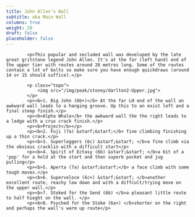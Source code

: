 ```yaml
---
title: John Allen’s Wall
subtitle: aka Main Wall
columns: true
weight: 20
draft: false
placeholder: false
---
```




            <p>This popular and secluded wall was developed by the late great gritstone legend John Allen. It's at the far (left hand) end of the upper tier with routes around 20 metres long. Some of the routes contain a lot of bolts so make sure you have enough quickdraws (around 14 or 15 should suffice).</p>

            <p class="topo">
                <img src="/img/peak/stoney/darlton2-Upper.jpg">
            </p>
            <p><b>1. Big John (6b+)</b> At the far LH end of the wall an awkward wall leads to a hanging groove. Up this to an exist left and a final steep finish.</p>
            <p><b>Alpha Whale</b> the awkward wall the the right leads to a ledge with a crux crack finish.</p>
            <p><b>Project</b></p>
            <p><b>2. Fuji (7a) &starf;&starf;</b> fine climbing finishing up a thin crack.</p>
            <p><b>3. Superleggers (6c) &starf;&starf; </b>a fine climb via the obvious cracklin with a difficult start</p>
            <p><b>4. Spirit of Ectasy (6b) &starf;&starf; </b>a bit of a 'pop' for a hold at the start and then superb pocket and jug pulling</p>
            <p><b>5. Aperta (7a) &starf;&starf;</b> a face climb with some tough moves.</p>
            <p><b>6. Superveloce (6c+) &starf;&starf; </b>another excellent route, reachy low down and with a diffcult/trying move on the upper wall.</p>
            <p><b>7. Stoked for the Send (6b) </b>a pleasant little route to half hieght on the wall. </p>
            <p><b>8. Psyched for the Stoke (6a+) </b>shorter on the right and perhaps the wall's warm up route</p>

